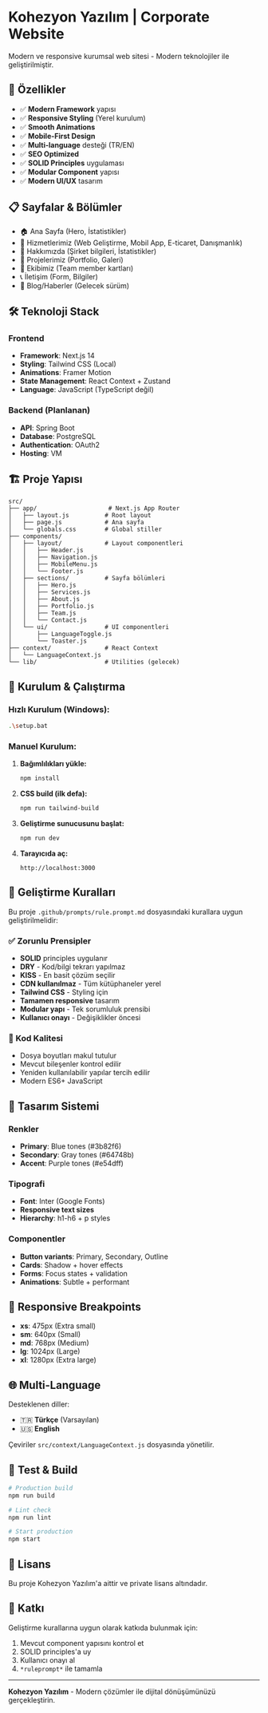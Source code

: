 # Kohezyon Yazılım | Corporate Website

Modern ve responsive kurumsal web sitesi - Modern teknolojiler ile geliştirilmiştir.

## 🚀 Özellikler

- ✅ **Modern Framework** yapısı
- ✅ **Responsive Styling** (Yerel kurulum)
- ✅ **Smooth Animations** 
- ✅ **Mobile-First Design**
- ✅ **Multi-language** desteği (TR/EN)
- ✅ **SEO Optimized**
- ✅ **SOLID Principles** uygulaması
- ✅ **Modular Component** yapısı
- ✅ **Modern UI/UX** tasarım

## 📋 Sayfalar & Bölümler

- 🏠 Ana Sayfa (Hero, İstatistikler)
- 🔧 Hizmetlerimiz (Web Geliştirme, Mobil App, E-ticaret, Danışmanlık)
- 🏢 Hakkımızda (Şirket bilgileri, İstatistikler)
- 💼 Projelerimiz (Portfolio, Galeri)
- 👥 Ekibimiz (Team member kartları)
- 📞 İletişim (Form, Bilgiler)
- 📝 Blog/Haberler (Gelecek sürüm)

## 🛠️ Teknoloji Stack

### Frontend
- **Framework**: Next.js 14
- **Styling**: Tailwind CSS (Local)
- **Animations**: Framer Motion
- **State Management**: React Context + Zustand
- **Language**: JavaScript (TypeScript değil)

### Backend (Planlanan)
- **API**: Spring Boot
- **Database**: PostgreSQL
- **Authentication**: OAuth2
- **Hosting**: VM

## 🏗️ Proje Yapısı

```
src/
├── app/                    # Next.js App Router
│   ├── layout.js          # Root layout
│   ├── page.js            # Ana sayfa
│   └── globals.css        # Global stiller
├── components/
│   ├── layout/            # Layout componentleri
│   │   ├── Header.js      
│   │   ├── Navigation.js  
│   │   ├── MobileMenu.js  
│   │   └── Footer.js      
│   ├── sections/          # Sayfa bölümleri
│   │   ├── Hero.js        
│   │   ├── Services.js    
│   │   ├── About.js       
│   │   ├── Portfolio.js   
│   │   ├── Team.js        
│   │   └── Contact.js     
│   └── ui/                # UI componentleri
│       ├── LanguageToggle.js
│       └── Toaster.js     
├── context/               # React Context
│   └── LanguageContext.js 
└── lib/                   # Utilities (gelecek)
```

## 🚦 Kurulum & Çalıştırma

### Hızlı Kurulum (Windows):
```bash
.\setup.bat
```

### Manuel Kurulum:
1. **Bağımlılıkları yükle:**
   ```bash
   npm install
   ```

2. **CSS build (ilk defa):**
   ```bash
   npm run tailwind-build
   ```

3. **Geliştirme sunucusunu başlat:**
   ```bash
   npm run dev
   ```

4. **Tarayıcıda aç:**
   ```
   http://localhost:3000
   ```

## 📝 Geliştirme Kuralları

Bu proje `.github/prompts/rule.prompt.md` dosyasındaki kurallara uygun geliştirilmelidir:

### ✅ Zorunlu Prensipler
- **SOLID** principles uygulanır
- **DRY** - Kod/bilgi tekrarı yapılmaz  
- **KISS** - En basit çözüm seçilir
- **CDN kullanılmaz** - Tüm kütüphaneler yerel
- **Tailwind CSS** - Styling için
- **Tamamen responsive** tasarım
- **Modular yapı** - Tek sorumluluk prensibi
- **Kullanıcı onayı** - Değişiklikler öncesi

### 🎯 Kod Kalitesi
- Dosya boyutları makul tutulur
- Mevcut bileşenler kontrol edilir
- Yeniden kullanılabilir yapılar tercih edilir
- Modern ES6+ JavaScript

## 🎨 Tasarım Sistemi

### Renkler
- **Primary**: Blue tones (#3b82f6)
- **Secondary**: Gray tones (#64748b)  
- **Accent**: Purple tones (#e54dff)

### Tipografi
- **Font**: Inter (Google Fonts)
- **Responsive text sizes**
- **Hierarchy**: h1-h6 + p styles

### Componentler
- **Button variants**: Primary, Secondary, Outline
- **Cards**: Shadow + hover effects
- **Forms**: Focus states + validation
- **Animations**: Subtle + performant

## 📱 Responsive Breakpoints

- **xs**: 475px (Extra small)
- **sm**: 640px (Small)  
- **md**: 768px (Medium)
- **lg**: 1024px (Large)
- **xl**: 1280px (Extra large)

## 🌐 Multi-Language

Desteklenen diller:
- 🇹🇷 **Türkçe** (Varsayılan)
- 🇺🇸 **English**

Çeviriler `src/context/LanguageContext.js` dosyasında yönetilir.

## 🧪 Test & Build

```bash
# Production build
npm run build

# Lint check
npm run lint

# Start production
npm start
```

## 📄 Lisans

Bu proje Kohezyon Yazılım'a aittir ve private lisans altındadır.

## 👥 Katkı

Geliştirme kurallarına uygun olarak katkıda bulunmak için:
1. Mevcut component yapısını kontrol et
2. SOLID principles'a uy
3. Kullanıcı onayı al
4. `*ruleprompt*` ile tamamla

---

**Kohezyon Yazılım** - Modern çözümler ile dijital dönüşümünüzü gerçekleştirin.